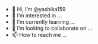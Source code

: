 - 👋 Hi, I’m @yashika159
- 👀 I’m interested in ...
- 🌱 I’m currently learning ...
- 💞️ I’m looking to collaborate on ...
- 📫 How to reach me ...

<!---
yashika159/yashika159 is a ✨ special ✨ repository because its `README.md` (this file) appears on your GitHub profile.
You can click the Preview link to take a look at your changes.
--->


